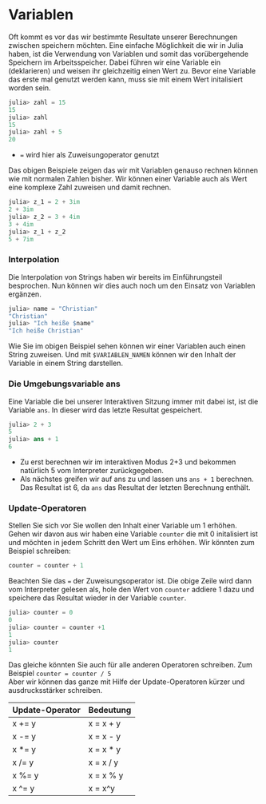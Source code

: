 # Variablen

Oft kommt es vor das wir bestimmte Resultate unserer Berechnungen zwischen speichern möchten. Eine einfache Möglichkeit die wir in Julia haben, ist die Verwendung von Variablen und somit das vorübergehende Speichern im Arbeitsspeicher. Dabei führen wir eine Variable ein (deklarieren) und weisen ihr gleichzeitig einen Wert zu. Bevor eine Variable das erste mal genutzt werden kann, muss sie mit einem Wert initalisiert worden sein. 

```julia
julia> zahl = 15
15
julia> zahl
15
julia> zahl + 5
20
```

* ```=``` wird hier als Zuweisungoperator genutzt  

Das obigen Beispiele zeigen das wir mit Variablen genauso rechnen können wie mit normalen Zahlen bisher. Wir können einer Variable auch als Wert eine komplexe Zahl zuweisen und damit rechnen.

```julia
julia> z_1 = 2 + 3im
2 + 3im
julia> z_2 = 3 + 4im
3 + 4im
julia> z_1 + z_2
5 + 7im
```

### Interpolation

Die Interpolation von Strings haben wir bereits im Einführungsteil besprochen. Nun können wir dies auch noch um den Einsatz von Variablen ergänzen.

```julia
julia> name = "Christian"
"Christian"
julia> "Ich heiße $name"
"Ich heiße Christian"
```
Wie Sie im obigen Beispiel sehen können wir einer Variablen auch einen String zuweisen. Und mit ```$VARIABLEN_NAMEN``` können wir den Inhalt der Variable in einem String darstellen. 

### Die Umgebungsvariable ans

Eine Variable die bei unserer Interaktiven Sitzung immer mit dabei ist, ist die Variable ```ans```. In dieser wird das letzte Resultat gespeichert. 

```julia
julia> 2 + 3
5
julia> ans + 1
6
```

* Zu erst berechnen wir im interaktiven Modus 2+3 und bekommen natürlich 5 vom Interpreter zurückgegeben. 
* Als nächstes greifen wir auf ans zu und lassen uns ```ans + 1``` berechnen. Das Resultat ist 6, da ```ans``` das Resultat der letzten Berechnung enthält.

### Update-Operatoren

Stellen Sie sich vor Sie wollen den Inhalt einer Variable um 1 erhöhen. Gehen wir davon aus wir haben eine Variable ```counter``` die mit 0 initalisiert ist und möchten in jedem Schritt den Wert um Eins erhöhen. Wir könnten zum Beispiel schreiben:

```julia 
counter = counter + 1
```

Beachten Sie das ```=``` der Zuweisungsoperator ist. Die obige Zeile wird dann vom Interpreter gelesen als, hole den Wert von ```counter``` addiere 1 dazu und speichere das Resultat wieder in der Variable ```counter```.

```julia
julia> counter = 0
0
julia> counter = counter +1
1
julia> counter
1
```

Das gleiche könnten Sie auch für alle anderen Operatoren schreiben. Zum Beispiel ```counter = counter / 5 ```  
Aber wir können das ganze mit Hilfe der Update-Operatoren kürzer und ausdrucksstärker schreiben.  

|Update-Operator | Bedeutung |
|----------------|-----------|
|x += y | x = x + y|
|x -= y | x = x - y |
|x *= y | x = x * y|
|x /= y | x = x / y |
|x %= y | x = x % y |
|x ^= y | x = x^y |
